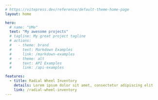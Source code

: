```yaml
---
# https://vitepress.dev/reference/default-theme-home-page
layout: home

hero:
  # name: "UMe"
  text: "My awesome projects"
  # tagline: My great project tagline
  # actions:
  #   - theme: brand
  #     text: Markdown Examples
  #     link: /markdown-examples
  #   - theme: alt
  #     text: API Examples
  #     link: /api-examples

features:
  - title: Radial Wheel Inventory
    details: Lorem ipsum dolor sit amet, consectetur adipiscing elit
    link: /radial-wheel-inventory
---
```


<script setup>
import { setLanguage } from '@/helper'

setLanguage('en')
</script>
